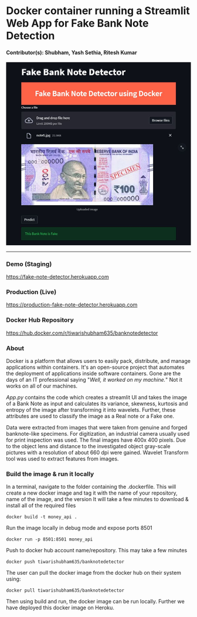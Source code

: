 
# Docker container running a Streamlit Web App for Fake Bank Note Detection

#### Contributor(s): Shubham, Yash Sethia, Ritesh Kumar 
![Picture](Homepage.jpg)

----------
### Demo (Staging)
https://fake-note-detector.herokuapp.com

### Production (Live)
https://production-fake-note-detector.herokuapp.com

### Docker Hub Repository
https://hub.docker.com/r/tiwarishubham635/banknotedetector
### About

Docker is a platform that allows users to easily pack, distribute, and manage applications within containers. It's an open-source project that automates the deployment of applications inside software containers. Gone are the days of an IT professional saying  "*Well, it worked on my machine.*" Not it works on all of our machines.

*App.py* contains the code which creates a streamlit UI and takes the image of a Bank Note as input and calculates its variance, skewness, kurtosis and entropy of the image after transforming it into wavelets. Further, these attributes are used to classify the image as a Real note or a Fake one.

Data were extracted from images that were taken from genuine and forged banknote-like specimens. For digitization, an industrial camera usually used for print inspection was used. The final images have 400x 400 pixels. Due to the object lens and distance to the investigated object gray-scale pictures with a resolution of about 660 dpi were gained. Wavelet Transform tool was used to extract features from images.

### Build the image & run it locally
In a terminal, navigate to the folder containing the .dockerfile.
This will create a new docker image and tag it with the name of your repository, name of the image, and the version
It will take a few minutes to download & install all of the required files
```
docker build -t money_api . 
```

Run the image locally in debug mode and expose ports 8501
```
docker run -p 8501:8501 money_api
```

Push to docker hub account name/repository. This may take a few minutes
```
docker push tiwarishubham635/banknotedetector
```

The user can pull the docker image from the docker hub on their system using:
```
docker pull tiwarishubham635/banknotedetector
```
Then using build and run, the docker image can be run locally.
Further we have deployed this docker image on Heroku.
